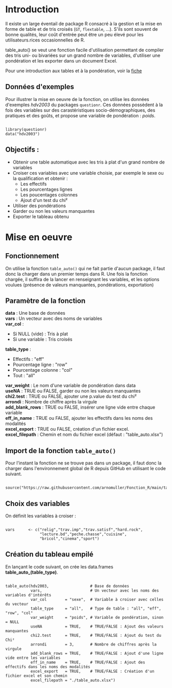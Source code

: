 # Introduction

Il existe un large éventail de package R consacré à la gestion et la mise en forme de table et de tris croisés (`GT`, `flextable`, ...). S'ils sont souvent de bonne qualités, leur coût d'entrée peut être un peu élevé pour les utilisateurs.rices occasionnelles de R.

table_auto() se veut une fonction facile d'utilisation permettant de compiler des tris uni- ou bivariées sur un grand nombre de variables, d'utiliser une pondération et les exporter dans un document Excel.

Pour une introduction aux tables et à la pondération, voir la [fiche](https://mthevenin.github.io/assistoolsms/R/assist/posts/weight_norm/weight_norm.html)

## Données d'exemples

Pour illustrer la mise en oeuvre de la fonction, on utilise les données d'exemples *hdv2003* du packages `questionr`. Ces données possèdent à la fois des variables sur des carastéristiques socio-démographiques, des pratiques et des goûts, et propose une variable de pondération : *poids*.

```{r filename="Import des données d'exemples", warning=FALSE, message=FALSE}

library(questionr)
data("hdv2003")

```


## Objectifs :

-   Obtenir une table automatique avec les tris à plat d'un grand nombre de variables
-   Croiser ces variables avec une variable choisie, par exemple le sexe ou la qualification et obtenir :
    -   Les effectifs
    -   Les pourcentages lignes
    -   Les poucentages colonnes
    -   Ajout d'un test du chi²
-   Utiliser des pondérations
-   Garder ou non les valeurs manquantes
-   Exporter le tableau obtenu  


# Mise en oeuvre
 
## Fonctionnement

On utilise la fonction `table_auto()` qui ne fait partie d'aucun package, il faut donc la charger dans un premier temps dans R. Une fois la fonction chargée, il suffira de la lancer en renseignant les variables, et les options voulues (présence de valeurs manquantes, pondérations, exportation)

## Paramètre de la fonction

**data**          : Une base de données                            
**vars**          : Un vecteur avec des noms de variables         
**var_col**       :    
- Si NULL (vide)  : Tris à plat                                    
- Si une variable : Tris croisés

**table_type**     :  
-   Effectifs           : "eff"      
-   Pourcentage ligne   : "row"  
-   Pourcentage colonne : "col"  
-	Tout                : "all"
                  
**var_weight**     : Le nom d'une variable de pondération dans data                     
**useNA**          : TRUE ou FALSE, garder ou non les valeurs manquantes      
**chi2.test**      : TRUE ou FALSE, ajouter une p.value du test du chi²        
**arrondi**        : Nombre de chiffre après la virgule                           
**add_blank_rows** : TRUE ou FALSE, insérer une ligne vide entre chaque variable     
**eff_in_name**    : TRUE ou FALSE, ajouter les effectifs dans les noms des modalités   
**excel_export**   : TRUE ou FALSE, création d'un fichier excel.        
**excel_filepath** : Chemin et nom du fichier excel (défaut : "table_auto.xlsx")        


## Import de la fonction `table_auto()`

Pour l'instant la fonction ne se trouve pas dans un package, il faut donc la charger dans l'environnement global de R depuis GitHub en utilisant le code suivant.  


```{r filename="Import de la fonction depuis Github"}

source("https://raw.githubusercontent.com/arnomuller/Fonction_R/main/table_auto/fonction_table_auto.R")

```


## Choix des variables

On définit les variables à croiser :

```{r filename="Choix des variables"}

vars      <- c("relig","trav.imp","trav.satisf","hard.rock",
               "lecture.bd","peche.chasse","cuisine",
               "bricol","cinema","sport")

```



## Création du tableau empilé

En lançant le code suivant, on crée les data.frames **table_auto_(table_type)**.

```{r filename="Activation de la fonction", warning=FALSE, message=FALSE}

table_auto(hdv2003,                  # Base de données
           vars,                     # Un vecteur avec les noms des variables d'intérêts
           var_col        = "sexe",  # Variable à croiser avec celles du vecteur
           table_type     = "all",   # Type de table : "all", "eff", "row", "col"
           var_weight     = "poids", # Variable de pondération, sinon = NULL
           useNA          = TRUE,    # TRUE/FALSE : Ajout des valeurs manquantes
           chi2.test      = TRUE,    # TRUE/FALSE : Ajout du test du Chi²
           arrondi        = 3,       # Nombre de chiffres après la virgule
           add_blank_rows = TRUE,    # TRUE/FALSE : Ajout d'une ligne vide entre les variables
           eff_in_name    = TRUE,    # TRUE/FALSE : Ajout des effectifs dans les noms des modalités
           excel_export   = TRUE,    # TRUE/FALSE : Création d'un fichier excel et son chemin
           excel_filepath = "./table_auto.xlsx")   

```
